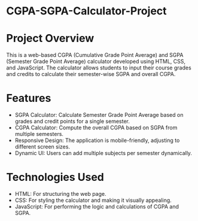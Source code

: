 # CGPA-SGPA-Calculator-Project
# Project Overview
This is a web-based CGPA (Cumulative Grade Point Average) and SGPA (Semester Grade Point Average) calculator developed using HTML, CSS, and JavaScript. The calculator allows students to input their course grades and credits to calculate their semester-wise SGPA and overall CGPA.

# Features
- SGPA Calculator: Calculate Semester Grade Point Average based on grades and credit points for a single semester.
- CGPA Calculator: Compute the overall CGPA based on SGPA from multiple semesters.
- Responsive Design: The application is mobile-friendly, adjusting to different screen sizes.
- Dynamic UI: Users can add multiple subjects per semester dynamically.
# Technologies Used
- HTML: For structuring the web page.
- CSS: For styling the calculator and making it visually appealing.
- JavaScript: For performing the logic and calculations of CGPA and SGPA.
